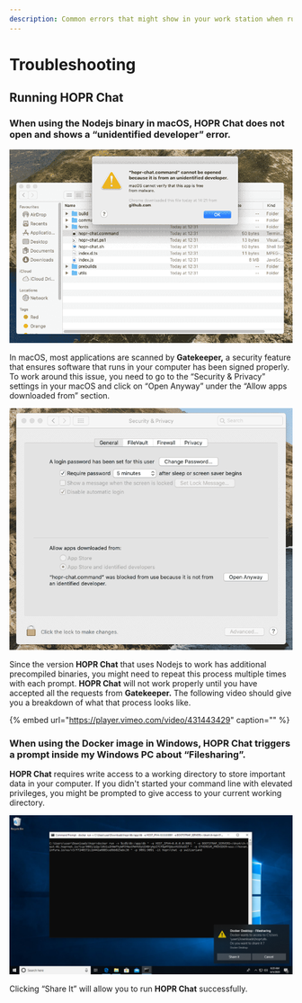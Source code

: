 ```yaml
---
description: Common errors that might show in your work station when running HOPR Chat.
---
```


# Troubleshooting

## Running HOPR Chat

### When using the Nodejs binary in macOS, HOPR Chat does not open and shows a “unidentified developer” error.

![](../../.gitbook/assets/hopr-chat-command-cannot-be-openned_lowfi%20%282%29%20%281%29%20%281%29%20%281%29%20%281%29%20%281%29%20%281%29%20%281%29.png)

In macOS, most applications are scanned by **Gatekeeper,** a security feature that ensures software that runs in your computer has been signed properly. To work around this issue, you need to go to the “Security & Privacy” settings in your macOS and click on “Open Anyway” under the “Allow apps downloaded from” section.

![](../../.gitbook/assets/hopr-chat-command-cannot-be-openned_privacy-lowfi%20%282%29%20%281%29%20%281%29%20%281%29%20%281%29%20%281%29%20%281%29%20%281%29.png)

Since the version **HOPR Chat** that uses Nodejs to work has additional precompiled binaries, you might need to repeat this process multiple times with each prompt. **HOPR Chat** will not work properly until you have accepted all the requests from **Gatekeeper.** The following video should give you a breakdown of what that process looks like.

{% embed url="https://player.vimeo.com/video/431443429" caption="" %}

### When using the Docker image in Windows, HOPR Chat triggers a prompt inside my Windows PC about “Filesharing”.

**HOPR Chat** requires write access to a working directory to store important data in your computer. If you didn't started your command line with elevated privileges, you might be prompted to give access to your current working directory.

![Windows prompting access to write to your current directory](../../.gitbook/assets/image%20%282%29%20%282%29%20%281%29%20%281%29%20%281%29%20%281%29%20%281%29%20%281%29%20%281%29.png)

Clicking “Share It” will allow you to run **HOPR Chat** successfully.

